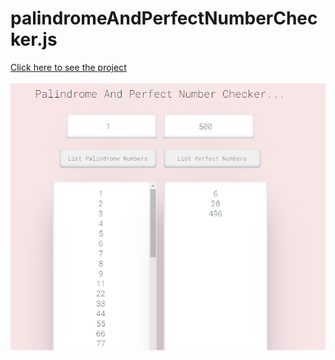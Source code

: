 # palindromeAndPerfectNumberChecker.js

[Click here to see the project](https://mehmetcakir1.github.io/palindromeAndPerfectNumberChecker.js/)
<br><br>
![](https://github.com/MehmetCakir1/palindromeAndPerfectNumberChecker.js/blob/main/palindromeAndPerfectNumberChecker.png)
